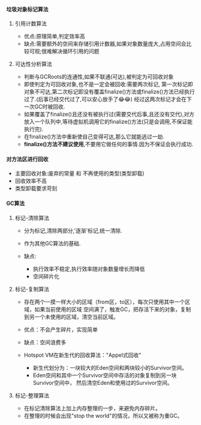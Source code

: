 #### 垃圾对象标记算法  

1. 引用计数算法  
    
    - 优点:原理简单,判定效率高  
    - 缺点:需要额外的空间来存储引用计数器,如果对象数量庞大,占用空间会比较可观;很难解决循环引用的问题

2. 可达性分析算法  

    - 判断与GCRoots的连通性,如果不联通(可达),被判定为可回收对象
    - 即使判定为可回收对象,也不是一定会被回收:需要两次标记,
    第一次标记即对象不可达,第二次标记即没有覆盖finalize()方法或finalize()方法已经执行过了.(后事已经交代过了,可以安心放手了😂😂)
    经过这两次标记才会在下一次GC时被回收.
    - 如果覆盖了finalize()且还没有被执行过(需要交代后事,且还没有交代),对方放入一个队列中,等待虚拟机调用它的finalize()方法(只是会调用,不保证能执行完).
    - 在finalize()方法中重新使自己变得可达,那么它就能逃过一劫.
    - **finalize()方法不建议使用**,不要用它做任何的事情.因为不保证会执行成功.

#### 对方法区进行回收  

- 主要回收对象:废弃的常量 和 不再使用的类型(类型卸载)
- 回收效率不高
- 类型卸载要求苛刻

#### GC算法  

1. 标记-清除算法  

    - 分为标记,清除两部分,'逐渐'标记,统一清除.  
    - 作为其他GC算法的基础.  
    - 缺点:  
        
        - 执行效率不稳定,执行效率随对象数量增长而降低  
        - 空间碎片化  

2. 标记-复制算法  

    - 存在两个一摸一样大小的区域（from区，to区），每次只使用其中一个区域，如果当前使用的区域
    空间满了，触发GC，把存活下来的对象，复制到另一个未使用的区域，清空当前区域。
    - 优点：不会产生碎片，实现简单  
    - 缺点：空间浪费多
    - Hotspot VM在新生代的回收算法："Appel式回收"  
    
        - 新生代划分为：一块较大的Eden空间和两块较小的Survivor空间。
        - Eden空间和其中一个Survivor空间中存活的对象复制到另一块Survivor空间中，
        然后清空Eden和使用过的Survivor空间。
        
3. 标记-整理算法  

    - 在标记清除算法上加上内存整理的一步，来避免内存碎片。
    - 在整理的时候会出现"stop the world"的情况，所以又被称为重GC。